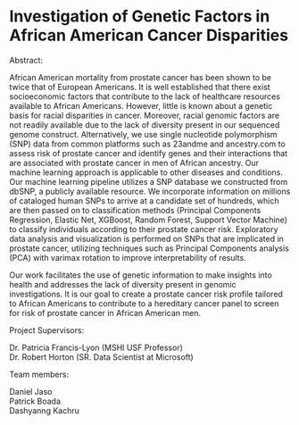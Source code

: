 # Investigation of Genetic Factors in African American Cancer Disparities


Abstract:

African American mortality from prostate cancer has been shown to be twice that of European
Americans. It is well established that there exist socioeconomic factors that contribute to the
lack of healthcare resources available to African Americans. However, little is known about a
genetic basis for racial disparities in cancer. Moreover, racial genomic factors are not readily
available due to the lack of diversity present in our sequenced genome construct. Alternatively,
we use single nucleotide polymorphism (SNP) data from common platforms such as 23andme
and ancestry.com to assess risk of prostate cancer and identify genes and their interactions that
are associated with prostate cancer in men of African ancestry. Our machine learning approach
is applicable to other diseases and conditions.
Our machine learning pipeline utilizes a SNP database we constructed from dbSNP, a publicly
available resource. We incorporate information on millions of cataloged human SNPs to arrive
at a candidate set of hundreds, which are then passed on to classification methods (Principal
Components Regression, Elastic Net, XGBoost, Random Forest, Support Vector Machine) to
classify individuals according to their prostate cancer risk. Exploratory data analysis and
visualization is performed on SNPs that are implicated in prostate cancer, utilizing techniques
such as Principal Components analysis (PCA) with varimax rotation to improve interpretability of
results.

Our work facilitates the use of genetic information to make insights into health and addresses
the lack of diversity present in genomic investigations. It is our goal to create a prostate cancer
risk profile tailored to African Americans to contribute to a hereditary cancer panel to screen for
risk of prostate cancer in African American men.

Project Supervisors: 

Dr. Patricia Francis-Lyon (MSHI USF Professor) <br/>
Dr. Robert Horton (SR. Data Scientist at Microsoft)

Team members:

Daniel Jaso <br/>
Patrick Boada <br/>
Dashyanng Kachru
